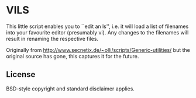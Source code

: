 # VILS

This little script enables you to ``edit an ls'', i.e. it will load a list of
filenames into your favourite editor (presumably vi). Any changes to the
filenames will result in renaming the respective files.

Originally from http://www.secnetix.de/~olli/scripts/Generic-utilities/ but the
original source has gone, this captures it for the future.

## License

BSD-style copyright and standard disclaimer applies.
